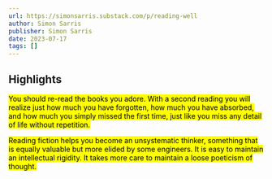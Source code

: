 ```yaml
---
url: https://simonsarris.substack.com/p/reading-well
author: Simon Sarris
publisher: Simon Sarris
date: 2023-07-17
tags: []
---
```


## Highlights
<mark>You should re-read the books you adore. With a second reading you will realize just how much you have forgotten, how much you have absorbed, and how much you simply missed the first time, just like you miss any detail of life without repetition.</mark>

<mark>Reading fiction helps you become an unsystematic thinker, something that is equally valuable but more elided by some engineers. It is easy to maintain an intellectual rigidity. It takes more care to maintain a loose poeticism of thought.</mark>

